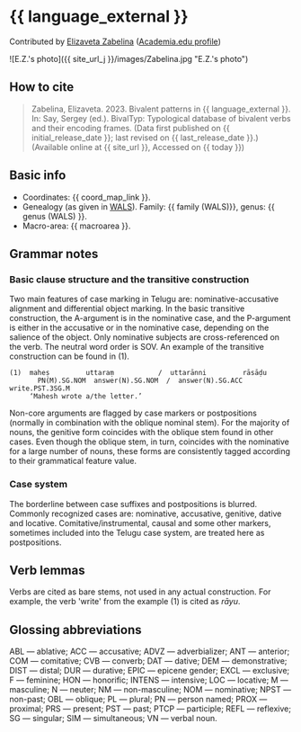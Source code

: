# {{ language_external }}
Contributed by [Elizaveta Zabelina](https://iling.spb.ru/persons/zabelina-elizaveta-aleksandrovna) ([Academia.edu profile](https://iling-spb.academia.edu/ElizavetaZabelina))

![E.Z.'s photo]({{ site_url_j }}/images/Zabelina.jpg "E.Z.'s photo")

## How to cite
> Zabelina, Elizaveta. 2023. Bivalent patterns in {{ language_external }}. 
> In: Say, Sergey (ed.). BivalTyp: 
> Typological database of bivalent verbs and their encoding frames. 
> (Data first published on {{ initial_release_date }}; last revised on {{ last_release_date }}.) 
> (Available online at {{ site_url }}, Accessed on {{ today }})

## Basic info
- Coordinates: {{ coord_map_link }}.
- Genealogy (as given in [WALS](https://wals.info/)). Family: {{ family (WALS)}}, genus: {{ genus (WALS) }}.
- Macro-area: {{ macroarea }}. 

## Grammar notes

### Basic clause structure and the transitive construction

Two main features of case marking in Telugu are: nominative-accusative alignment and differential object marking. In the basic transitive construction, the A-argument is in the nominative case, and the P-argument is either in the accusative or in the nominative case, depending on the salience of the object. Only nominative subjects are cross-referenced on the verb. The neutral word order is SOV. An example of the transitive construction can be found in (1). 

```
(1)  maheṣ         uttaraṃ           /  uttarānni         rāsāḍu
	   PN(M).SG.NOM  answer(N).SG.NOM  /  answer(N).SG.ACC  write.PST.3SG.M
     ‘Mahesh wrote a/the letter.’

```

Non-core arguments are flagged by case markers or postpositions (normally in combination with the oblique nominal stem). For the majority of nouns, the genitive form coincides with the oblique stem found in other cases. Even though the oblique stem, in turn, coincides with the nominative for a large number of nouns, these forms are consistently tagged according to their grammatical feature value.

### Case system

The borderline between case suffixes and postpositions is blurred. Commonly recognized cases are: nominative, accusative, genitive, dative and locative. Comitative/instrumental, causal and some other markers, sometimes included into the Telugu case system, are treated here as postpositions. 

## Verb lemmas

Verbs are cited as bare stems, not used in any actual construction. For example, the verb 'write' from the example (1) is cited as *rāyu*.

## Glossing abbreviations

ABL — ablative; ACC — accusative; ADVZ — adverbializer; ANT — anterior; COM — comitative; CVB — converb; DAT — dative; DEM — demonstrative; DIST — distal; DUR — durative; EPIC — epicene gender; EXCL — exclusive; F — feminine; HON — honorific; INTENS — intensive; LOC — locative; M — masculine; N — neuter; NM — non-masculine; NOM — nominative; NPST — non-past; OBL — oblique; PL — plural; PN — person named; PROX — proximal; PRS — present; PST — past; PTCP — participle; REFL — reflexive; SG — singular; SIM — simultaneous; VN — verbal noun.
